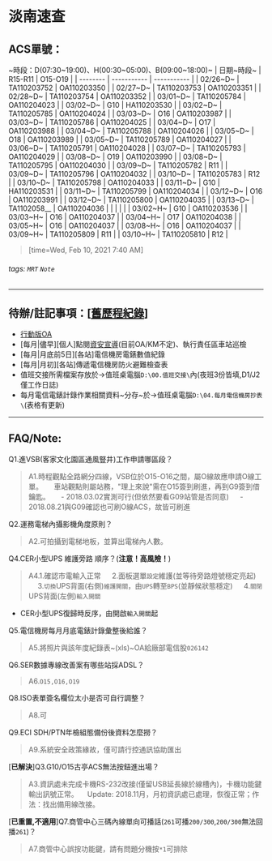 # 淡南速查
## ACS單號：
~時段：D(07:30\~19:00)、H(00:30\~05:00)、B(09:00\~18:00)~
| 日期~時段~ | R15-R11    | O15-O19     |
| -------- | ----------- | ----------- |
| 02/26~D~ | TA110203752 | OA110203350 |
| 02/27~D~ | TA110203753 | OA110203351 |
| 02/28~D~ | TA110203754 | OA110203352 |
| 03/01~D~ | TA110205784 | OA110204023 |
| 03/02~D~ | G10 | HA110203530 |
| 03/02~D~ | TA110205785 | OA110204024 |
| 03/03~D~ | O16 | OA110203987 |
| 03/03~D~ | TA110205786 | OA110204025 |
| 03/04~D~ | O17 | OA110203988 |
| 03/04~D~ | TA110205788 | OA110204026 |
| 03/05~D~ | O18 | OA110203989 |
| 03/05~D~ | TA110205789 | OA110204027 |
| 03/06~D~ | TA110205791 | OA110204028 |
| 03/07~D~ | TA110205793 | OA110204029 |
| 03/08~D~ | O19 | OA110203990 |
| 03/08~D~ | TA110205795 | OA110204030 |
| 03/09~D~ | TA110205782 | R11 |
| 03/09~D~ | TA110205796 | OA110204032 |
| 03/10~D~ | TA110205783 | R12 |
| 03/10~D~ | TA110205798 | OA110204033 |
| 03/11~D~ | G10 | HA110203531 |
| 03/11~D~ | TA110205799 | OA110204034 |
| 03/12~D~ | O16 | OA110203991 |
| 03/12~D~ | TA110205800 | OA110204035 |
| 03/13~D~ | TA1102058__ | OA110204036 |
| | | |
| 03/02~H~ | G10 | OA110203536 |
| 03/03~H~ | O16 | OA110204037 |
| 03/04~H~ | O17 | OA110204038 |
| 03/05~H~ | O16 | OA110204037 |
| 03/08~H~ | O16 | OA110204037 |
| 03/09~H~ | TA110205809 | R11 |
| 03/10~H~ | TA110205810 | R12 |
> [time=Wed, Feb 10, 2021 7:40 AM]
###### tags: `MRT` `Note`

---

## 待辦/註記事項：[[舊歷程紀錄](https://hackmd.io/BkW2xmduf/)]
* [行動版OA](https://ssl.metro.taipei/oa)
* [每月|儘早][個人]點閱[資安宣導](http://kmmgt2.trtc.com.tw/ESP/listfolders.aspx?uid=2245)(目前OA/KM不定)、執行責任區車站巡檢
* [每月|月底前5日][各站]電信機房電錶數值紀錄
* [每月|月初][各站]傳遞電信機房防火避難檢查表
* 值班交接所需檔案存放於→值班桌電腦`D:\00.值班交接\`內(夜班3份皆填,D1/J2僅工作日誌)
* 每月電信電錶計錄作業相關資料~分存~於→值班桌電腦`D:\04.每月電信機房抄表\`(表格有更新)

---

## FAQ/Note:
Q1.進VSB(客家文化園區通風豎井)工作申請哪區段？
> A1.時程觀點全路網分四線，VSB位於O15-O16之間，屬O線故應申請O線工單。
> 　 車站觀點則屬站務，"理上來說"需在O15簽到刷進，再到G9簽到借鑰匙。
> 　 - 2018.03.02實測可行(但依然要看G09站管是否同意)
> 　 - 2018.08.21與G09確認也可刷O線ACS，故皆可刷進

Q2.運務電梯內攝影機角度原則？
> A2.可拍攝到電梯地板，並算出電梯內人數。

Q4.CER小型UPS 維護旁路 順序？(**注意！高風險！**)
> A4.1.確認市電輸入正常
> 　 2.面板選單`設定`維護(並等待旁路燈號穩定亮起)
> 　 3.`切換`UPS背面(右側)`維護開關`，由`UPS`轉至`BPS`(並靜候狀態穩定)
> 　 4.`關閉`UPS背面(左側)`輸入開關`
* CER小型UPS復歸時反序，由開啟`輸入開關`起

Q5.電信機房每月月底電錶計錄彙整後給誰？
> A5.將照片與該年度紀錄表~(xls)~OA給廠部電信股`026142`

Q6.SER數據專線改善案有哪些站採ADSL？
> A6.`O15,O16,O19`

Q8.ISO表單簽名欄位太小是否可自行調整？
> A8.可

Q9.ECI SDH\/PTN年檢組態備份後資料怎麼撈？
> A9.系統安全政策緣故，僅可請行控通訊協助匯出

\[**已解決**]Q3.G10/O15古亭ACS無法按鈕進出場？
> A3.資訊處未完成卡機RS-232改接(僅留USB延長線於線槽內)，卡機功能鍵輸出訊號正常。
> 　Update: 2018.11月，月初資訊處已處理，恢復正常；作法：找出備用線改接。

\[**已重置,不適用**]Q7.商管中心三碼內線單向可播話(`261`可播`200/300`,`200/300`無法回播`261`)？
> A7.商管中心誤按功能鍵，請有問題分機按`*1`可排除

